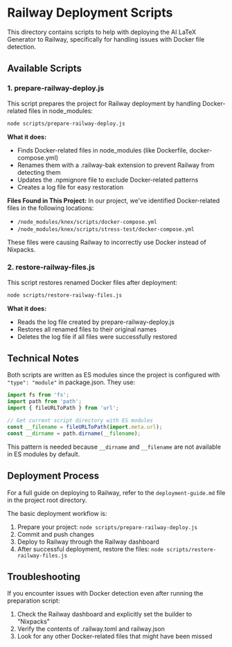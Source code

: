# Railway Deployment Scripts

This directory contains scripts to help with deploying the AI LaTeX Generator to Railway, specifically for handling issues with Docker file detection.

## Available Scripts

### 1. prepare-railway-deploy.js

This script prepares the project for Railway deployment by handling Docker-related files in node_modules:

```bash
node scripts/prepare-railway-deploy.js
```

**What it does:**
- Finds Docker-related files in node_modules (like Dockerfile, docker-compose.yml)
- Renames them with a .railway-bak extension to prevent Railway from detecting them
- Updates the .npmignore file to exclude Docker-related patterns
- Creates a log file for easy restoration

**Files Found in This Project:**
In our project, we've identified Docker-related files in the following locations:
- `/node_modules/knex/scripts/docker-compose.yml`
- `/node_modules/knex/scripts/stress-test/docker-compose.yml`

These files were causing Railway to incorrectly use Docker instead of Nixpacks.

### 2. restore-railway-files.js

This script restores renamed Docker files after deployment:

```bash
node scripts/restore-railway-files.js
```

**What it does:**
- Reads the log file created by prepare-railway-deploy.js
- Restores all renamed files to their original names
- Deletes the log file if all files were successfully restored

## Technical Notes

Both scripts are written as ES modules since the project is configured with `"type": "module"` in package.json. They use:

```javascript
import fs from 'fs';
import path from 'path';
import { fileURLToPath } from 'url';

// Get current script directory with ES modules
const __filename = fileURLToPath(import.meta.url);
const __dirname = path.dirname(__filename);
```

This pattern is needed because `__dirname` and `__filename` are not available in ES modules by default.

## Deployment Process

For a full guide on deploying to Railway, refer to the `deployment-guide.md` file in the project root directory.

The basic deployment workflow is:

1. Prepare your project: `node scripts/prepare-railway-deploy.js`
2. Commit and push changes
3. Deploy to Railway through the Railway dashboard
4. After successful deployment, restore the files: `node scripts/restore-railway-files.js`

## Troubleshooting

If you encounter issues with Docker detection even after running the preparation script:

1. Check the Railway dashboard and explicitly set the builder to "Nixpacks"
2. Verify the contents of .railway.toml and railway.json
3. Look for any other Docker-related files that might have been missed